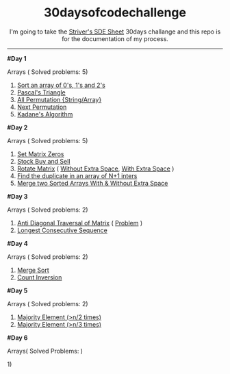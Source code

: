 <h1 align=center>30daysofcodechallenge</h1>

<p align="center">I'm going to take the <a href="https://takeuforward.org/interviews/strivers-sde-sheet-top-coding-interview-problems/">Striver's SDE Sheet</a> 30days challange and this repo is for the documentation of my process.</p>

<hr>

**#Day 1**

Arrays ( Solved problems:  5)

  1)  <a href="https://takeuforward.org/data-structure/sort-an-array-of-0s-1s-and-2s/">Sort an array of 0's, 1's and 2's</a>
  2)  <a href="https://takeuforward.org/data-structure/program-to-generate-pascals-triangle/">Pascal's Triangle</a>
  3)  <a href="https://takeuforward.org/data-structure/print-all-permutations-of-a-string-array/">All Permutation {String/Array}</a>
  4)  <a href="https://takeuforward.org/data-structure/next_permutation-find-next-lexicographically-greater-permutation/">Next Permutation</a>
  5)  <a href="https://takeuforward.org/data-structure/kadanes-algorithm-maximum-subarray-sum-in-an-array/">Kadane's Algorithm</a>

**#Day 2**
  
  Arrays ( Solved problems:  5)

  1)  <a href="https://takeuforward.org/data-structure/set-matrix-zero/">Set Matrix Zeros</a>
  2)  <a href="https://takeuforward.org/data-structure/stock-buy-and-sell/">Stock Buy and Sell</a>
  3)  <a href="https://takeuforward.org/data-structure/rotate-image-by-90-degree/">Rotate Matrix</a>  ( <a href="https://www.geeksforgeeks.org/problems/rotate-a-2d-array-without-using-extra-space1004/1">Without Extra Space</a>,  <a href="https://www.geeksforgeeks.org/problems/rotate-by-90-degree0356/1">With Extra Space</a> )
  4)  <a href="https://takeuforward.org/data-structure/find-the-duplicate-in-an-array-of-n1-integers/">Find the duplicate in an array of N+1 inters</a>
  5)  <a href="https://takeuforward.org/data-structure/merge-two-sorted-arrays-without-extra-space/">Merge two Sorted Arrays With & Without Extra Space</a> 

**#Day 3**
  
  Arrays ( Solved problems:  2)

  1) <a href="https://youtu.be/T8ErAYobcbc?si=7-RYu-DyT5pPEbdm">Anti Diagonal Traversal of Matrix</a> ( <a href="https://www.geeksforgeeks.org/problems/print-diagonally1623/1">Problem</a> )
  2) <a href="https://takeuforward.org/data-structure/longest-consecutive-sequence-in-an-array/">Longest Consecutive Sequence</a>

**#Day 4**
  
  Arrays ( Solved problems:  2)

  1) <a href="https://takeuforward.org/data-structure/merge-sort-algorithm/">Merge Sort</a>
  2) <a href="https://takeuforward.org/data-structure/count-inversions-in-an-array/#brute-force-approach">Count Inversion</a>

**#Day 5**

Arrays ( Solved problems: 2)

  1) <a href="https://takeuforward.org/data-structure/find-the-majority-element-that-occurs-more-than-n-2-times/">Majority Element (>n/2 times)</a>
  2) <a href="https://takeuforward.org/data-structure/majority-elementsn-3-times-find-the-elements-that-appears-more-than-n-3-times-in-the-array/">Majority Element (>n/3 times)</a>

**#Day 6**

Arrays( Solved Problems: )

  1)<a href=""></a>
